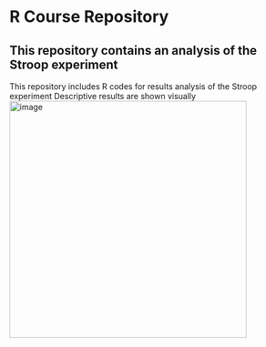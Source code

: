 # R Course Repository  
## This repository contains an analysis of the Stroop experiment  
This repository includes R codes for results analysis of the Stroop experiment
Descriptive results are shown visually
<img width="416" alt="image" src="https://github.com/user-attachments/assets/a402f16e-c4f9-4ca0-9060-327e06cfc693" />





